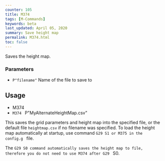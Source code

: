 ```yaml
---
counter: 105
title: M374
tags: [M-Commands] 
keywords: beta 
last_updated: April 05, 2020 
summary: Save height map 
permalink: M374.html
toc: false 
---
```



Saves the height map.

### Parameters

* `P"filename"` Name of the file to save to

## Usage

* M374
* ` M374  ` P"MyAlternateHeightMap.csv"

This saves the grid parameters and height map into the specified file, or the default file `heightmap.csv` if no filename was specified. To load the height map automatically at startup, use command ` G29 S1 or M375 in the config.g  ` file.

The ` G29 S0 command automatically saves the height map to file, therefore you do not need to use M374 after G29  ` S0.

